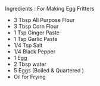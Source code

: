 Ingredients :
For Making Egg Fritters 
- 3 Tbsp All Purpose Flour
- 3 Tbsp Corn Flour
- 1 Tsp Ginger Paste
- 1 Tsp Garlic Paste
- 1/4 Tsp Salt
- 1/4 Black Pepper
- 1 Egg 
- 2 Tbsp water
- 5 Eggs (Boiled & Quartered )
- Oil for Frying 

